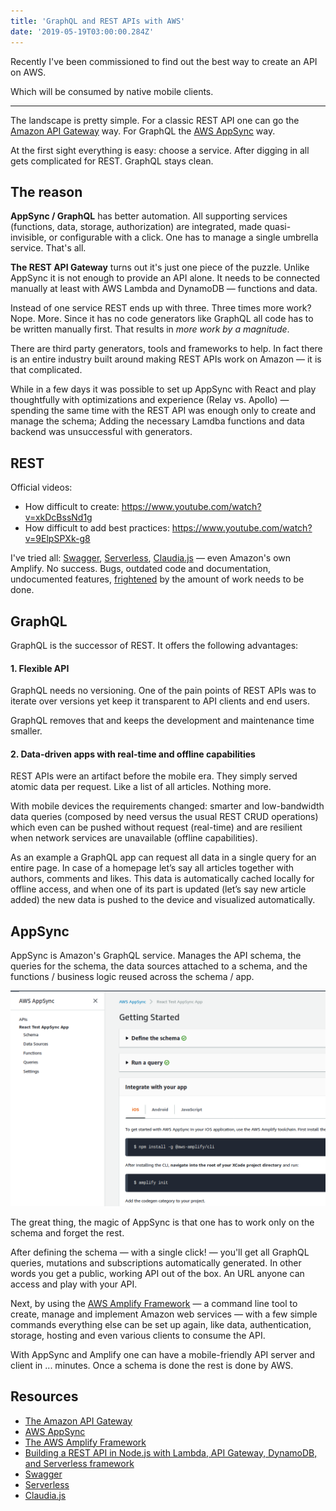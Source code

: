 ```yaml
---
title: 'GraphQL and REST APIs with AWS'
date: '2019-05-19T03:00:00.284Z'
---
```


Recently I've been commissioned to find out the best way to create an API on AWS.

Which will be consumed by native mobile clients.

<!--more-->

---

The landscape is pretty simple. For a classic REST API one can go the [Amazon API Gateway](https://aws.amazon.com/api-gateway/) way. For GraphQL the [AWS AppSync](https://aws.amazon.com/appsync/) way.

At the first sight everything is easy: choose a service. After digging in all gets complicated for REST. GraphQL stays clean.

## The reason

**AppSync / GraphQL** has better automation. All supporting services (functions, data, storage, authorization) are integrated, made quasi-invisible, or configurable with a click. One has to manage a single umbrella service. That's all.

**The REST API Gateway** turns out it's just one piece of the puzzle. Unlike AppSync it is not enough to provide an API alone. It needs to be connected manually at least with AWS Lambda and DynamoDB &mdash; functions and data.

Instead of one service REST ends up with three. Three times more work? Nope. More. Since it has no code generators like GraphQL all code has to be written manually first. That results in _more work by a magnitude_.

There are third party generators, tools and frameworks to help. In fact there is an entire industry built around making REST APIs work on Amazon &mdash; it is that complicated.

While in a few days it was possible to set up AppSync with React and play thoughtfully with optimizations and experience (Relay vs. Apollo) &mdash; spending the same time with the REST API was enough only to create and manage the schema; Adding the necessary Lamdba functions and data backend was unsuccessful with generators.

## REST

Official videos:

- How difficult to create: https://www.youtube.com/watch?v=xkDcBssNd1g
- How difficult to add best practices: https://www.youtube.com/watch?v=9ElpSPXk-g8

I've tried all: [Swagger](https://swagger.io/), [Serverless](https://serverless.com/), [Claudia.js](https://www.claudiajs.com/) &mdash; even Amazon's own Amplify. No success. Bugs, outdated code and documentation, undocumented features, [frightened](https://serverless.com/blog/node-rest-api-with-serverless-lambda-and-dynamodb) by the amount of work needs to be done.

## GraphQL

GraphQL is the successor of REST. It offers the following advantages:

#### 1. Flexible API

GraphQL needs no versioning. One of the pain points of REST APIs was to iterate over versions yet keep it transparent to API clients and end users.

GraphQL removes that and keeps the development and maintenance time smaller.

#### 2. Data-driven apps with real-time and offline capabilities

REST APIs were an artifact before the mobile era. They simply served atomic data per request. Like a list of all articles. Nothing more.

With mobile devices the requirements changed: smarter and low-bandwidth data queries (composed by need versus the usual REST CRUD operations) which even can be pushed without request (real-time) and are resilient when network services are unavailable (offline capabilities).

As an example a GraphQL app can request all data in a single query for an entire page. In case of a homepage let’s say all articles together with authors, comments and likes. This data is automatically cached locally for offline access, and when one of its part is updated (let’s say new article added) the new data is pushed to the device and visualized automatically.

## AppSync

AppSync is Amazon's GraphQL service. Manages the API schema, the queries for the schema, the data sources attached to a schema, and the functions / business logic reused across the schema / app.

![The AWS AppSync Management Console](aws-appsync-management-console.png)

The great thing, the magic of AppSync is that one has to work only on the schema and forget the rest.

After defining the schema &mdash; with a single click! &mdash; you'll get all GraphQL queries, mutations and subscriptions automatically generated. In other words you get a public, working API out of the box. An URL anyone can access and play with your API.

Next, by using the [AWS Amplify Framework](https://aws.amazon.com/amplify/) &mdash; a command line tool to create, manage and implement Amazon web services &mdash; with a few simple commands everything else can be set up again, like data, authentication, storage, hosting and even various clients to consume the API.

With AppSync and Amplify one can have a mobile-friendly API server and client in ... minutes. Once a schema is done the rest is done by AWS.

## Resources

- [The Amazon API Gateway](https://aws.amazon.com/api-gateway/)
- [AWS AppSync](https://aws.amazon.com/appsync/)
- [The AWS Amplify Framework](https://aws.amazon.com/amplify/)
- [Building a REST API in Node.js with Lambda, API Gateway, DynamoDB, and Serverless framework](https://serverless.com/blog/node-rest-api-with-serverless-lambda-and-dynamodb/)
- [Swagger](https://swagger.io/)
- [Serverless](https://serverless.com/)
- [Claudia.js](https://www.claudiajs.com/)
